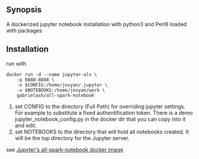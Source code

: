 ## Synopsis

A dockerized jupyter notebook installation with python3 and Perl6
loaded with packages

## Installation 

run with 

    docker run -d --name jupyter-als \
        -p 8888:8888 \
        -v $CONFIG:/home/jovyan/.jupyter \
        -v $NOTEBOOKS:/home/jovyan/work \
        gabrielash/all-spark-notebook

  1.    set CONFIG to the directory (Full Path) for overriding jupyter settings. For example 
        to substitute a fixed authentification token. There is a demo
        jupyter_notebook_config.py in the docker dir that you can copy into it and edit.
  2.    set NOTEBOOKS to the directory that will hold all notebooks created. It will be the top directory
        for the Jupyter server.


 see [Jupyter's all-spark-notebook docker image ](https://github.com/jupyter/docker-stacks/tree/master/all-spark-notebook)